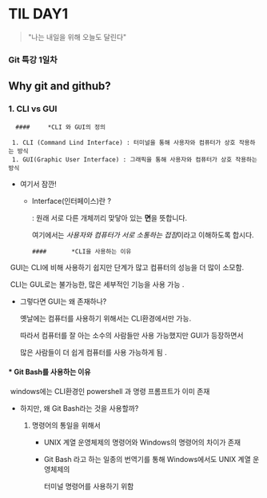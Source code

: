 # TIL DAY1 

> "나는 내일을 위해 오늘도 달린다"

### Git  특강 1일차 

## Why git and github?

###  1. CLI vs GUI 

      ####     *CLI 와 GUI의 정의

     1. CLI (Command Lind Interface) : 터미널을 통해 사용자와 컴퓨터가 상호 작용하는 방식 
     1. GUI(Graphic User Interface) : 그래픽을 통해 사용자와 컴퓨터가 상호 작용하는 방식 

* 여기서 잠깐! 

  * Interface(인터페이스)란 ? 

    : 원래 서로 다른 개체끼리 맞닿아 있는 **면**을 뜻합니다. 

      여기에서는 *사용자와 컴퓨터가 서로 소통하는 접점*이라고 이해하도록 합시다. 

        ####       *CLI을 사용하는 이유

​       GUI는 CLI에 비해 사용하기 쉽지만 단계가 많고 컴퓨터의 성능을 더 많이 소모함.

​       CLI는 GUL로는 불가능한, 많은 세부적인 기능을 사용 가능 . 

- 그렇다면 GUI는 왜 존재하나?

  옛날에는 컴퓨터를 사용하기 위해서는 CLI환경에서만 가능.

  따라서 컴퓨터를 잘 아는 소수의 사람들만 사용 가능했지만 GUI가 등장하면서 

  많은 사람들이 더 쉽게 컴퓨터를 사용 가능하게 됨 .

####       * Git Bash를 사용하는 이유

​         windows에는 CLI환경인 powershell 과 명령 프롬프트가 이미 존재 

- 하지만, 왜 Git Bash라는 것을 사용할까?

  1. 명령어의 통일을 위해서 

     - UNIX 계열 운영체제의 명령어와 Windows의 명령어의 차이가 존재

     - Git Bash 라고 하는 일종의 번역기를 통해 Windows에서도 UNIX 계열 운영체제의

       터미널 명령어를 사용하기 위함

       

       

       

       

         

       





 










